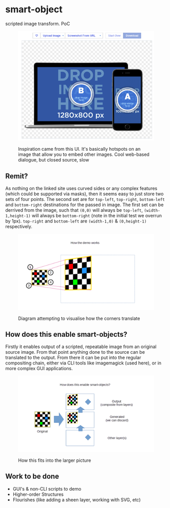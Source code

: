 # smart-object
scripted image transform. PoC

<figure>

![Inspiration came from this UI. It's basically hotspots on an image that allow you to embed other images. Cool web-based dialogue, but closed source, slow](https://github.com/CODESIGN2/smart-object/blob/master/imgs/place-it-look-and-feel.png)

<caption>Inspiration came from this UI. It's basically hotspots on an image that allow you to embed other images. Cool web-based dialogue, but closed source, slow</caption>
</figure>

## Remit?

As nothing on the linked site uses curved sides or any complex features (which could be supported via masks), then it seems easy to just store two sets of four points.
The second set are for `top-left`, `top-right`, `bottom-left` and `bottom-right` destinations for the passed in image. The first set can be derrived from the image, such that `(0,0)` will always be `top-left`, `(width-1,height-1)` will always be `bottom-right` (note in the initial test we overrun by 1px). `top-right` and `bottom-left` are `(width-1,0)` & `(0,height-1)` respectively.

<figure>

![Diagram attempting to visualise how the corners translate](https://github.com/CODESIGN2/smart-object/blob/master/test/basic-transform/diagram.png)

<caption>Diagram attempting to visualise how the corners translate</caption>
</figure>

## How does this enable smart-objects?

Firstly it enables output of a scripted, repeatable image from an original source image. From that point anything done to the source can be translated to the output. From there it can be put into the regular compositing chain, either via CLI tools like imagemagick (used here), or in more complex GUI applications.

<figure>

![How this fits into the larger picture](https://github.com/CODESIGN2/smart-object/blob/master/imgs/rationale.png)

<caption>How this fits into the larger picture</caption>
</figure>

## Work to be done

* GUI's & non-CLI scripts to demo
* Higher-order Structures
* Flourishes (like adding a sheen layer, working with SVG, etc)

